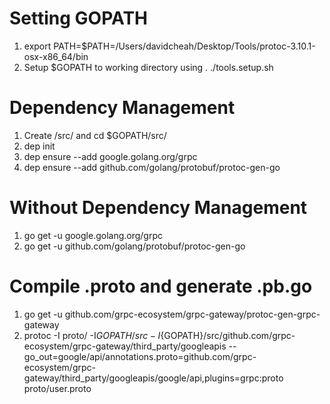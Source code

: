 # **Setting GOPATH**
1. export PATH=$PATH=/Users/davidcheah/Desktop/Tools/protoc-3.10.1-osx-x86_64/bin
2. Setup $GOPATH to working directory using . ./tools.setup.sh

# **Dependency Management**
1. Create /src/<domain> and cd $GOPATH/src/<domain>
2. dep init 
3. dep ensure --add google.golang.org/grpc
4. dep ensure --add github.com/golang/protobuf/protoc-gen-go

# **Without Dependency Management**
1. go get -u google.golang.org/grpc
2. go get -u github.com/golang/protobuf/protoc-gen-go

# **Compile .proto and generate .pb.go**
1. go get -u github.com/grpc-ecosystem/grpc-gateway/protoc-gen-grpc-gateway
2. protoc -I proto/     -I${GOPATH}/src    -I${GOPATH}/src/github.com/grpc-ecosystem/grpc-gateway/third_party/googleapis    --go_out=google/api/annotations.proto=github.com/grpc-ecosystem/grpc-gateway/third_party/googleapis/google/api,plugins=grpc:proto     proto/user.proto
